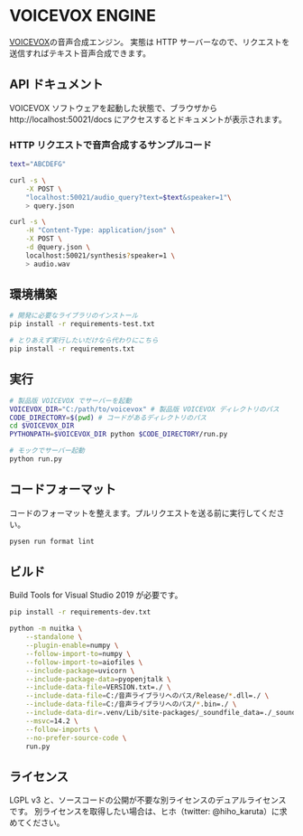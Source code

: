 # VOICEVOX ENGINE

[VOICEVOX](https://github.com/Hiroshiba/voicevox)の音声合成エンジン。
実態は HTTP サーバーなので、リクエストを送信すればテキスト音声合成できます。

## API ドキュメント

VOICEVOX ソフトウェアを起動した状態で、ブラウザから http://localhost:50021/docs にアクセスするとドキュメントが表示されます。

### HTTP リクエストで音声合成するサンプルコード

```bash
text="ABCDEFG"

curl -s \
    -X POST \
    "localhost:50021/audio_query?text=$text&speaker=1"\
    > query.json

curl -s \
    -H "Content-Type: application/json" \
    -X POST \
    -d @query.json \
    localhost:50021/synthesis?speaker=1 \
    > audio.wav
```

## 環境構築

```bash
# 開発に必要なライブラリのインストール
pip install -r requirements-test.txt

# とりあえず実行したいだけなら代わりにこちら
pip install -r requirements.txt
```

## 実行

```bash
# 製品版 VOICEVOX でサーバーを起動
VOICEVOX_DIR="C:/path/to/voicevox" # 製品版 VOICEVOX ディレクトリのパス
CODE_DIRECTORY=$(pwd) # コードがあるディレクトリのパス
cd $VOICEVOX_DIR
PYTHONPATH=$VOICEVOX_DIR python $CODE_DIRECTORY/run.py
```

```bash
# モックでサーバー起動
python run.py
```

## コードフォーマット

コードのフォーマットを整えます。プルリクエストを送る前に実行してください。

```bash
pysen run format lint
```

## ビルド

Build Tools for Visual Studio 2019 が必要です。

```bash
pip install -r requirements-dev.txt

python -m nuitka \
    --standalone \
    --plugin-enable=numpy \
    --follow-import-to=numpy \
    --follow-import-to=aiofiles \
    --include-package=uvicorn \
    --include-package-data=pyopenjtalk \
    --include-data-file=VERSION.txt=./ \
    --include-data-file=C:/音声ライブラリへのパス/Release/*.dll=./ \
    --include-data-file=C:/音声ライブラリへのパス/*.bin=./ \
    --include-data-dir=.venv/Lib/site-packages/_soundfile_data=./_soundfile_data \
    --msvc=14.2 \
    --follow-imports \
    --no-prefer-source-code \
    run.py
```

## ライセンス

LGPL v3 と、ソースコードの公開が不要な別ライセンスのデュアルライセンスです。
別ライセンスを取得したい場合は、ヒホ（twitter: @hiho_karuta）に求めてください。
